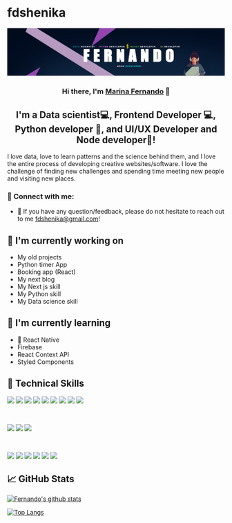 # fdshenika

<p align="center">
  <a href="https://github.com/ShenikaFernando/" target="_blank" rel="noreferrer"><img src="https://github.com/ShenikaFernando/fdshenika/blob/main/github.png" alt="my banner"></a>
</p>

<h3 align="center">
Hi there, I'm <a href="https://www.yushi.dev/" target="_blank" rel="noreferrer">Marina Fernando</a> 👋
</h3>

<h2 align="center">
I'm a Data scientist💻, Frontend Developer 💻, Python developer 📸, and UI/UX Developer and Node developer🎨!
</h2> 

I love data, love to learn patterns and the science behind them, and I love the entire process of developing creative websites/software. I love the challenge of finding new challenges and spending time meeting new people and visiting new places.

### 🤝 Connect with me:

- 💬 If you have any question/feedback, please do not hesitate to reach out to me fdshenika@gmail.com!

## 🔭 I'm currently working on

- My old projects
- Python timer App
- Booking app (React)
- My next blog
- My Next js skill
- My Python skill
- My Data science skill

## 🌱 I'm currently learning

- 📱 React Native
- Firebase
- React Context API
- Styled Components  

## 💼 Technical Skills

![](https://img.shields.io/badge/Code-React-informational?style=flat&logo=react&color=61DAFB)
![](https://img.shields.io/badge/Code-Redux-informational?style=flat&logo=Redux&color=764ABC)
![](https://img.shields.io/badge/Code-JavaScript-informational?style=flat&logo=JavaScript&color=F7DF1E)
![](https://img.shields.io/badge/Code-Ruby-informational?style=flat&logo=Ruby&color=CC342D)
![](https://img.shields.io/badge/Code-Ruby_on_Rails-informational?style=flat&logo=Ruby-On-Rails&color=CC0000)
![](https://img.shields.io/badge/Code-HTML5-informational?style=flat&logo=HTML5&color=E34F26)
![](https://img.shields.io/badge/Code-PostgreSQL-informational?style=flat&logo=PostgreSQL&color=336791)
![](https://img.shields.io/badge/Code-SQLite-informational?style=flat&logo=SQLite&color=003B57)
![](https://img.shields.io/badge/Code-React-informational?style=flat&logo=react&color=61DAFB)


</br>

![](https://img.shields.io/badge/Style-Bootstrap-informational?style=flat&logo=Bootstrap&color=7952B3)
![](https://img.shields.io/badge/Style-CSS3-informational?style=flat&logo=CSS3&color=1572B6)
![](https://img.shields.io/badge/Style-styled--components-informational?style=flat&logo=styled-components&color=DB7093)


</br>

![](https://img.shields.io/badge/Tools-Figma-informational?style=flat&logo=Figma&color=F24E1E)
![](https://img.shields.io/badge/Tools-NPM-informational?style=flat&logo=NPM&color=CB3837)
![](https://img.shields.io/badge/Tools-Heroku-informational?style=flat&logo=Heroku&color=430098)
![](https://img.shields.io/badge/Tools-Netlify-informational?style=flat&logo=netlify&color=00C7B7)
![](https://img.shields.io/badge/Tools-Git-informational?style=flat&logo=Git&color=F05032)
![](https://img.shields.io/badge/Tools-GitHub-informational?style=flat&logo=GitHub&color=181717)

## 📈 GitHub Stats 

[![Fernando's github stats](https://github-readme-stats.vercel.app/api?username=shenikafernando)](https://github.com/shenikafernando)

[![Top Langs](https://github-readme-stats.vercel.app/api/top-langs/?username=shenikafernando&layout=compact)](https://github.com/shenikafernando)


